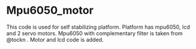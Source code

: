 # Mpu6050_motor
This code is used for self stabilizing platform. Platform has mpu6050, lcd  and 2 servo motors. Mpu6050 with complementary filter is taken from @tockn . Motor and lcd code is added.  
